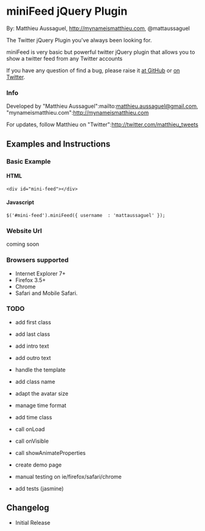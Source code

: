 # miniFeed jQuery Plugin

By: Matthieu Aussaguel, http://mynameismatthieu.com, @mattaussaguel


The Twitter jQuery Plugin you've always been looking for.

miniFeed is very basic but powerful twitter jQuery plugin that allows you to show a twitter feed from any Twitter accounts

If you have any question of find a bug, please raise it <a href="https://github.com/MatthieuA/miniFeed/issues">at GitHub</a> or <a href="http://www.twitter.com/matthieu_tweets">on Twitter</a>.

### Info

Developed by "Matthieu Aussaguel":mailto:matthieu.aussaguel@gmail.com, "mynameismatthieu.com":http://mynameismatthieu.com

For updates, follow Matthieu on "Twitter":http://twitter.com/matthieu_tweets

## Examples and Instructions

### Basic Example

#### HTML

    <div id="mini-feed"></div>

#### Javascript

    $('#mini-feed').miniFeed({ username  : 'mattaussaguel' });

### Website Url
coming soon

### Browsers supported
* Internet Explorer 7+
* Firefox 3.5+
* Chrome
* Safari and Mobile Safari.

### TODO
- add first class
- add last class
- add intro text
- add outro text
- handle the template
- add class name
- adapt the avatar size
- manage time format
- add time class

- call onLoad
- call onVisible
- call showAnimateProperties

- create demo page
- manual testing on ie/firefox/safari/chrome
- add tests (jasmine)

## Changelog

* Initial Release